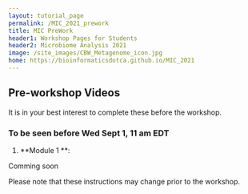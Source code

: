 ```yaml
---
layout: tutorial_page
permalink: /MIC_2021_prework
title: MIC PreWork
header1: Workshop Pages for Students
header2: Microbiome Analysis 2021
image: /site_images/CBW_Metagenome_icon.jpg
home: https://bioinformaticsdotca.github.io/MIC_2021
---
```


## Pre-workshop Videos

It is in your best interest to complete these before the workshop. 

### To be seen before Wed Sept 1, 11 am EDT

1) **Module 1 **: 

Comming soon


Please note that these instructions may change prior to the workshop.

